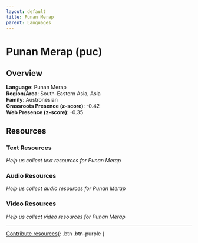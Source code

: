 ```yaml
---
layout: default
title: Punan Merap
parent: Languages
---
```


# Punan Merap (puc)

## Overview

**Language**: Punan Merap  
**Region/Area**: South-Eastern Asia, Asia  
**Family**: Austronesian  
**Grassroots Presence (z-score)**: -0.42  
**Web Presence (z-score)**: -0.35  

## Resources

### Text Resources
*Help us collect text resources for Punan Merap*

### Audio Resources
*Help us collect audio resources for Punan Merap*

### Video Resources
*Help us collect video resources for Punan Merap*

---

[Contribute resources](https://forms.office.com/e/1SfLJx3u1r){: .btn .btn-purple }
